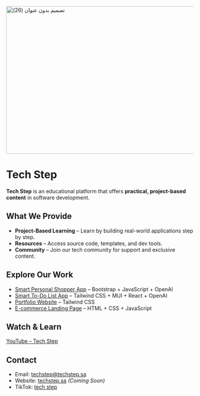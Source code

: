 <img width="1584" height="396" alt="تصميم بدون عنوان (26)" src="https://github.com/user-attachments/assets/cd35f8b6-54f5-4b8c-860d-f75bb366063f" />


# Tech Step

**Tech Step** is an educational platform that offers **practical, project-based content** in software development. 

## What We Provide

- **Project-Based Learning** – Learn by building real-world applications step by step.  
- **Resources** – Access source code, templates, and dev tools.  
- **Community** – Join our tech community for support and exclusive content.

## Explore Our Work

- [Smart Personal Shopper App](https://github.com/tech-step-25/Smart-Personal-Shopper-App ) – Bootstrap + JavaScript + OpenAI
- [Smart To-Do List App](https://github.com/tech-step-25/Smart-To-Do-List-App) – Tailwind CSS + MUI + React + OpenAI  
- [Portfolio Website](https://github.com/tech-step-25/Portfolio) – Tailwind CSS  
- [E-commerce Landing Page](https://github.com/tech-step-25/E-commerce-Landing-Page) – HTML + CSS + JavaScript

## Watch & Learn

 [YouTube – Tech Step](https://www.youtube.com/@tech-step-25)

## Contact

- Email: [techstep@techstep.sa](mailto:techstep@techstep.sa)  
- Website: [techstep.sa](https://techstep.sa) *(Coming Soon)*
- TikTok: [tech step](https://tiktok.com/@tech_step25)


